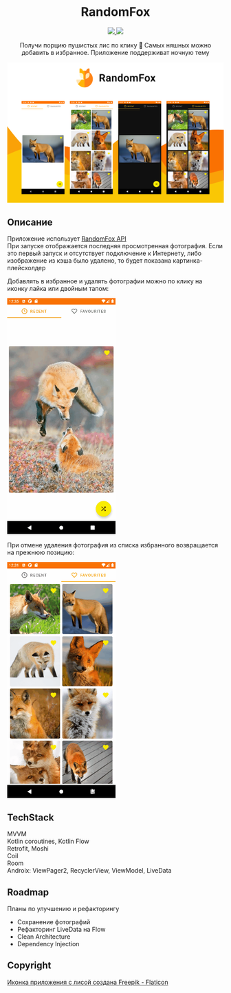 <h1 align="center">RandomFox</h1>
<p align="center">
  <a href="https://github.com/taasonei/RandomFox/blob/master/README.md">
    <img src="https://img.shields.io/badge/lang-en-yellow" />
  </a>
  <a href="https://github.com/taasonei/RandomFox/blob/master/README.ru.md">
    <img src="https://img.shields.io/badge/%D1%8F%D0%B7%D1%8B%D0%BA-%D1%80%D1%83%D1%81%D1%81%D0%BA%D0%B8%D0%B9-orange" />
  </a>
</p>
<p align="center">
Получи порцию пушистых лис по клику 🦊 Самых няшных можно добавить в избранное. Приложение поддерживат ночную тему
</p>
<p align="center">
<img src="https://github.com/taasonei/RandomFox/blob/master/demo/demo_screens.png">
</p>

## Описание
Приложение использует [RandomFox API](https://github.com/xinitrc-dev/randomfox.ca)  
При запуске отображается последняя просмотренная фотография. Если это первый запуск и отсутствует подключение к Интернету, либо изображение из кэша было удалено, то будет показана картинка-плейсхолдер  
  
Добавлять в избранное и удалять фотографии можно по клику на иконку лайка или двойным тапом:  
  
<img src=https://github.com/taasonei/RandomFox/blob/master/demo/demo_like.gif width=50% height=50%>  
  
При отмене удаления фотография из списка избранного возвращается на прежнюю позицию:  

<img src=https://github.com/taasonei/RandomFox/blob/master/demo/demo_delete_from_favourites.gif width=50% height=50%>  

## TechStack
MVVM  
Kotlin coroutines, Kotlin Flow  
Retrofit, Moshi  
Coil  
Room  
Androix: ViewPager2, RecyclerView, ViewModel, LiveData  

## Roadmap
Планы по улучшению и рефакторингу  
- Сохранение фотографий
- Рефакторинг LiveData на Flow  
- Clean Architecture  
- Dependency Injection  

## Copyright
<a href="https://www.flaticon.com/free-icons/fox" title="fox icons">Иконка приложения с лисой создана Freepik - Flaticon</a>
